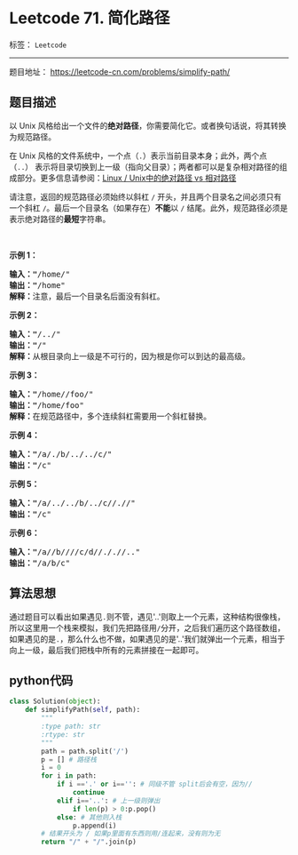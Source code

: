 ﻿# Leetcode 71. 简化路径

标签： `Leetcode`

---
题目地址： https://leetcode-cn.com/problems/simplify-path/  

## 题目描述   

<div class="content__2ebE"><div html="<p>以 Unix 风格给出一个文件的<strong>绝对路径</strong>，你需要简化它。或者换句话说，将其转换为规范路径。</p>

<p>在 Unix 风格的文件系统中，一个点（<code>.</code>）表示当前目录本身；此外，两个点 （<code>..</code>）&amp;nbsp;表示将目录切换到上一级（指向父目录）；两者都可以是复杂相对路径的组成部分。更多信息请参阅：<a href=&quot;https://blog.csdn.net/u011327334/article/details/50355600&quot; target=&quot;_blank&quot;>Linux / Unix中的绝对路径 vs 相对路径</a></p>

<p>请注意，返回的规范路径必须始终以斜杠 <code>/</code> 开头，并且两个目录名之间必须只有一个斜杠 <code>/</code>。最后一个目录名（如果存在）<strong>不能</strong>以 <code>/</code> 结尾。此外，规范路径必须是表示绝对路径的<strong>最短</strong>字符串。</p>

<p>&amp;nbsp;</p>

<p><strong>示例 1：</strong></p>

<pre><strong>输入：&amp;quot;</strong>/home/&amp;quot;
<strong>输出：&amp;quot;</strong>/home&amp;quot;
<strong>解释：</strong>注意，最后一个目录名后面没有斜杠。
</pre>

<p><strong>示例 2：</strong></p>

<pre><strong>输入：&amp;quot;</strong>/../&amp;quot;
<strong>输出：&amp;quot;</strong>/&amp;quot;
<strong>解释：</strong>从根目录向上一级是不可行的，因为根是你可以到达的最高级。
</pre>

<p><strong>示例 3：</strong></p>

<pre><strong>输入：&amp;quot;</strong>/home//foo/&amp;quot;
<strong>输出：&amp;quot;</strong>/home/foo&amp;quot;
<strong>解释：</strong>在规范路径中，多个连续斜杠需要用一个斜杠替换。
</pre>

<p><strong>示例 4：</strong></p>

<pre><strong>输入：&amp;quot;</strong>/a/./b/../../c/&amp;quot;
<strong>输出：&amp;quot;</strong>/c&amp;quot;
</pre>

<p><strong>示例 5：</strong></p>

<pre><strong>输入：&amp;quot;</strong>/a/../../b/../c//.//&amp;quot;
<strong>输出：&amp;quot;</strong>/c&amp;quot;
</pre>

<p><strong>示例 6：</strong></p>

<pre><strong>输入：&amp;quot;</strong>/a//b////c/d//././/..&amp;quot;
<strong>输出：&amp;quot;</strong>/a/b/c&amp;quot;</pre>
" class="notranslate"><p>以 Unix 风格给出一个文件的<strong>绝对路径</strong>，你需要简化它。或者换句话说，将其转换为规范路径。</p>

<p>在 Unix 风格的文件系统中，一个点（<code>.</code>）表示当前目录本身；此外，两个点 （<code>..</code>）&nbsp;表示将目录切换到上一级（指向父目录）；两者都可以是复杂相对路径的组成部分。更多信息请参阅：<a href="https://blog.csdn.net/u011327334/article/details/50355600">Linux / Unix中的绝对路径 vs 相对路径</a></p>

<p>请注意，返回的规范路径必须始终以斜杠 <code>/</code> 开头，并且两个目录名之间必须只有一个斜杠 <code>/</code>。最后一个目录名（如果存在）<strong>不能</strong>以 <code>/</code> 结尾。此外，规范路径必须是表示绝对路径的<strong>最短</strong>字符串。</p>

<p>&nbsp;</p>

<p><strong>示例 1：</strong></p>

<pre><strong>输入："</strong>/home/"
<strong>输出："</strong>/home"
<strong>解释：</strong>注意，最后一个目录名后面没有斜杠。
</pre>

<p><strong>示例 2：</strong></p>

<pre><strong>输入："</strong>/../"
<strong>输出："</strong>/"
<strong>解释：</strong>从根目录向上一级是不可行的，因为根是你可以到达的最高级。
</pre>

<p><strong>示例 3：</strong></p>

<pre><strong>输入："</strong>/home//foo/"
<strong>输出："</strong>/home/foo"
<strong>解释：</strong>在规范路径中，多个连续斜杠需要用一个斜杠替换。
</pre>

<p><strong>示例 4：</strong></p>

<pre><strong>输入："</strong>/a/./b/../../c/"
<strong>输出："</strong>/c"
</pre>

<p><strong>示例 5：</strong></p>

<pre><strong>输入："</strong>/a/../../b/../c//.//"
<strong>输出："</strong>/c"
</pre>

<p><strong>示例 6：</strong></p>

<pre><strong>输入："</strong>/a//b////c/d//././/.."
<strong>输出："</strong>/a/b/c"</pre>
</div></div>  

## 算法思想  

通过题目可以看出如果遇见`.`则不管，遇见'..'则取上一个元素，这种结构很像栈，所以这里用一个栈来模拟，我们先把路径用`/`分开，之后我们遍历这个路径数组，如果遇见的是`.`，那么什么也不做，如果遇见的是'..'我们就弹出一个元素，相当于向上一级，最后我们把栈中所有的元素拼接在一起即可。  

## python代码  

```python
class Solution(object):
    def simplifyPath(self, path):
        """
        :type path: str
        :rtype: str
        """
        path = path.split('/')
        p = [] # 路径栈
        i = 0
        for i in path:
            if i =='.' or i=='': # 同级不管 split后会有空，因为//
                continue
            elif i=='..': # 上一级则弹出
                if len(p) > 0:p.pop()
            else: # 其他则入栈
                p.append(i)
        # 结果开头为 / 如果p里面有东西则用/连起来，没有则为无
        return "/" + "/".join(p)
```




